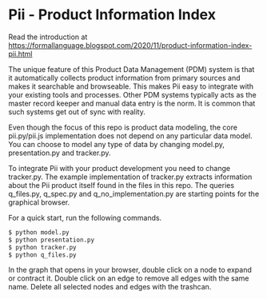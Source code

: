 # Pii - Product Information Index

Read the introduction at https://formallanguage.blogspot.com/2020/11/product-information-index-pii.html

The unique feature of this Product Data Management (PDM) system is that it automatically collects product information from primary sources and makes it searchable and browseable. This makes Pii easy to integrate with your existing tools and processes. Other PDM systems typically acts as the master record keeper and manual data entry is the norm. It is common that such systems get out of sync with reality.

Even though the focus of this repo is product data modeling, the core pii.py/pii.js implementation does not depend on any particular data model. You can choose to model any type of data by changing model.py, presentation.py and tracker.py.

To integrate Pii with your product development you need to change tracker.py. The example implementation of tracker.py extracts information about the Pii product itself found in the files in this repo. The queries q_files.py, q_spec.py and q_no_implementation.py are starting points for the graphical browser.

For a quick start, run the following commands.

```bash
$ python model.py
$ python presentation.py
$ python tracker.py
$ python q_files.py
```

In the graph that opens in your browser, double click on a node to expand or contract it. Double click on an edge to remove all edges with the same name. Delete all selected nodes and edges with the trashcan.
